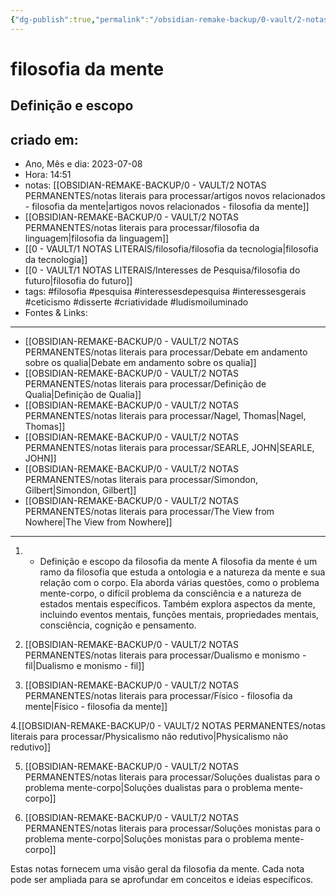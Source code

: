 ```yaml
---
{"dg-publish":true,"permalink":"/obsidian-remake-backup/0-vault/2-notas-permanentes/filosofia-da-mente-definicao-e-escopo/","tags":["permanente","filosofia","pesquisa","interessesdepesquisa","interessesgerais","ceticismo","disserte","criatividade","ludismoiluminado"],"dgHomeLink":true,"dgShowLocalGraph":true,"dgShowFileTree":true,"dgEnableSearch":true,"noteIcon":""}
---
```


# filosofia da mente
## Definição e escopo

## criado em: 
-  Ano, Mês e dia: 2023-07-08
- Hora: 14:51
- notas: [[OBSIDIAN-REMAKE-BACKUP/0 - VAULT/2 NOTAS PERMANENTES/notas literais para processar/artigos novos relacionados - filosofia da mente\|artigos novos relacionados - filosofia da mente]]
- [[OBSIDIAN-REMAKE-BACKUP/0 - VAULT/2 NOTAS PERMANENTES/notas literais para processar/filosofia da linguagem\|filosofia da linguagem]]
- [[0 - VAULT/1 NOTAS LITERAIS/filosofia/filosofia da tecnologia\|filosofia da tecnologia]]
- [[0 - VAULT/1 NOTAS LITERAIS/Interesses de Pesquisa/filosofia do futuro\|filosofia do futuro]]
- tags:  #filosofia #pesquisa #interessesdepesquisa #interessesgerais #ceticismo #disserte #criatividade #ludismoiluminado
- Fontes & Links: 
---

- [[OBSIDIAN-REMAKE-BACKUP/0 - VAULT/2 NOTAS PERMANENTES/notas literais para processar/Debate em andamento sobre os qualia\|Debate em andamento sobre os qualia]]
- [[OBSIDIAN-REMAKE-BACKUP/0 - VAULT/2 NOTAS PERMANENTES/notas literais para processar/Definição de Qualia\|Definição de Qualia]]
- [[OBSIDIAN-REMAKE-BACKUP/0 - VAULT/2 NOTAS PERMANENTES/notas literais para processar/Nagel, Thomas\|Nagel, Thomas]]
- [[OBSIDIAN-REMAKE-BACKUP/0 - VAULT/2 NOTAS PERMANENTES/notas literais para processar/SEARLE, JOHN\|SEARLE, JOHN]]
- [[OBSIDIAN-REMAKE-BACKUP/0 - VAULT/2 NOTAS PERMANENTES/notas literais para processar/Simondon, Gilbert\|Simondon, Gilbert]]
- [[OBSIDIAN-REMAKE-BACKUP/0 - VAULT/2 NOTAS PERMANENTES/notas literais para processar/The View from Nowhere\|The View from Nowhere]]

---

1.  - Definição e escopo da filosofia da mente
   A filosofia da mente é um ramo da filosofia que estuda a ontologia e a natureza da mente e sua relação com o corpo. Ela aborda várias questões, como o problema mente-corpo, o difícil problema da consciência e a natureza de estados mentais específicos. Também explora aspectos da mente, incluindo eventos mentais, funções mentais, propriedades mentais, consciência, cognição e pensamento.

2. [[OBSIDIAN-REMAKE-BACKUP/0 - VAULT/2 NOTAS PERMANENTES/notas literais para processar/Dualismo e monismo - fil\|Dualismo e monismo - fil]]

3. [[OBSIDIAN-REMAKE-BACKUP/0 - VAULT/2 NOTAS PERMANENTES/notas literais para processar/Físico - filosofia da mente\|Físico - filosofia da mente]]

4.[[OBSIDIAN-REMAKE-BACKUP/0 - VAULT/2 NOTAS PERMANENTES/notas literais para processar/Physicalismo não redutivo\|Physicalismo não redutivo]]

5. [[OBSIDIAN-REMAKE-BACKUP/0 - VAULT/2 NOTAS PERMANENTES/notas literais para processar/Soluções dualistas para o problema mente-corpo\|Soluções dualistas para o problema mente-corpo]]

6. [[OBSIDIAN-REMAKE-BACKUP/0 - VAULT/2 NOTAS PERMANENTES/notas literais para processar/Soluções monistas para o problema mente-corpo\|Soluções monistas para o problema mente-corpo]]

Estas notas fornecem uma visão geral da filosofia da mente. Cada nota pode ser ampliada para se aprofundar em conceitos e ideias específicos.